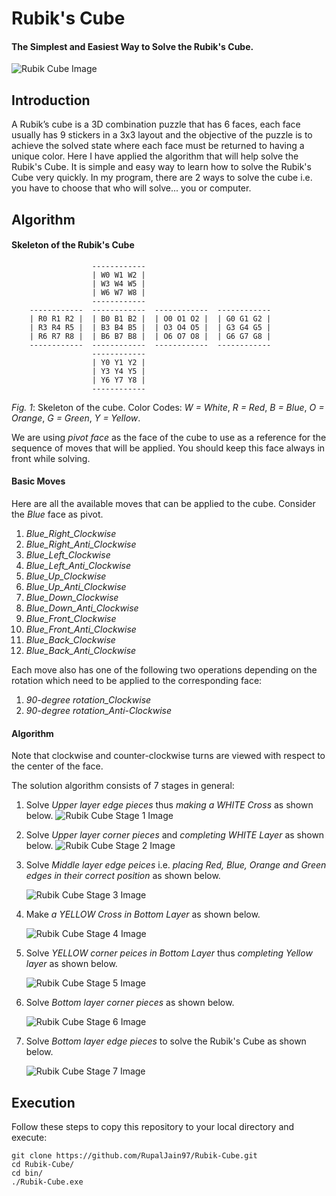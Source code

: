 # Rubik's Cube
#### The Simplest and Easiest Way to Solve the Rubik's Cube.

   ![Rubik Cube Image](/images/1.jpg)

## Introduction
A Rubik’s cube is a 3D combination puzzle that has 6 faces, each face usually has 9 stickers in a 3x3 layout and the objective of the puzzle is to achieve the solved state where each face must be returned to having a unique color. Here I have applied the algorithm that will help solve the Rubik's Cube. It is simple and easy way to learn how to solve the Rubik's Cube very quickly. In my program, there are 2 ways to solve the cube i.e. you have to choose that who will solve... you or computer. 

## Algorithm

#### Skeleton of the Rubik's Cube
```
                  ------------
                  | W0 W1 W2 |
                  | W3 W4 W5 |
                  | W6 W7 W8 |
                  ------------
    ------------  ------------  ------------  ------------
    | R0 R1 R2 |  | B0 B1 B2 |  | O0 O1 O2 |  | G0 G1 G2 |
    | R3 R4 R5 |  | B3 B4 B5 |  | O3 O4 O5 |  | G3 G4 G5 |
    | R6 R7 R8 |  | B6 B7 B8 |  | O6 O7 O8 |  | G6 G7 G8 | 
    ------------  ------------  ------------  ------------
                  ------------
                  | Y0 Y1 Y2 | 
                  | Y3 Y4 Y5 | 
                  | Y6 Y7 Y8 | 
                  ------------

```
*Fig. 1*: Skeleton of the cube. Color Codes: *W = White*, *R = Red*, *B = Blue*, *O = Orange*, *G = Green*, *Y = Yellow*.

We are using *pivot face* as the face of the cube to use as a reference for the sequence of moves that will be applied. You should keep this face always in front while solving.
 
#### Basic Moves
Here are all the available moves that can be applied to the cube. Consider the *Blue* face as pivot.
 
1.  *Blue_Right_Clockwise*
2.  *Blue_Right_Anti_Clockwise*
3.  *Blue_Left_Clockwise*
4.  *Blue_Left_Anti_Clockwise*
5.  *Blue_Up_Clockwise*
6.  *Blue_Up_Anti_Clockwise*
7.  *Blue_Down_Clockwise*
8.  *Blue_Down_Anti_Clockwise*
9.  *Blue_Front_Clockwise*
10. *Blue_Front_Anti_Clockwise*
11. *Blue_Back_Clockwise*
12. *Blue_Back_Anti_Clockwise*

Each move also has one of the following two operations depending on the rotation which need to be applied to the corresponding face:

1. *90-degree rotation_Clockwise*
2. *90-degree rotation_Anti-Clockwise*

#### Algorithm

Note that clockwise and counter-clockwise turns are viewed with respect to the center of the face.

The solution algorithm consists of 7 stages in general:

1. Solve *Upper layer edge pieces* thus *making a WHITE Cross* as shown below.
   ![Rubik Cube Stage 1 Image](/images/Stage1.jpg)
2. Solve *Upper layer corner pieces* and *completing WHITE Layer* as shown below.
   ![Rubik Cube Stage 2 Image](/images/Stage2.jpg)
3. Solve *Middle layer edge peices* i.e. *placing Red, Blue, Orange and Green edges in their correct position* as shown below.

   ![Rubik Cube Stage 3 Image](/images/Stage3.jpg)

4. Make *a YELLOW Cross in Bottom Layer* as shown below.

   ![Rubik Cube Stage 4 Image](/images/Stage4.jpg)

5. Solve *YELLOW corner peices in Bottom Layer* thus *completing Yellow layer* as shown below.

   ![Rubik Cube Stage 5 Image](/images/Stage5.jpg)

6. Solve *Bottom layer corner pieces* as shown below.

   ![Rubik Cube Stage 6 Image](/images/Stage6.jpg)

7. Solve *Bottom layer edge pieces* to solve the Rubik's Cube as shown below.

   ![Rubik Cube Stage 7 Image](/images/Stage7.jpg)

## Execution
Follow these steps to copy this repository to your local directory and execute:
```
git clone https://github.com/RupalJain97/Rubik-Cube.git
cd Rubik-Cube/
cd bin/
./Rubik-Cube.exe
```
